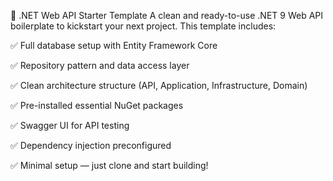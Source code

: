 🚀 .NET Web API Starter Template
A clean and ready-to-use .NET 9 Web API boilerplate to kickstart your next project. This template includes:

✅ Full database setup with Entity Framework Core

✅ Repository pattern and data access layer

✅ Clean architecture structure (API, Application, Infrastructure, Domain)

✅ Pre-installed essential NuGet packages

✅ Swagger UI for API testing

✅ Dependency injection preconfigured

✅ Minimal setup — just clone and start building!

